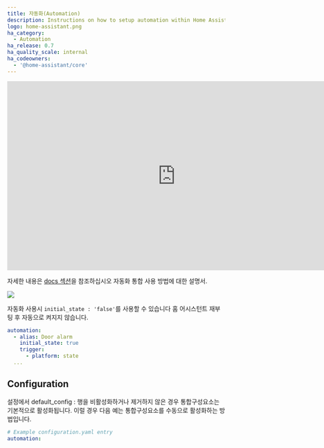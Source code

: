 ```yaml
---
title: 자동화(Automation)
description: Instructions on how to setup automation within Home Assistant.
logo: home-assistant.png
ha_category:
  - Automation
ha_release: 0.7
ha_quality_scale: internal
ha_codeowners:
  - '@home-assistant/core'
---
```


<div class='videoWrapper'>
<iframe width="776" height="437" src="https://www.youtube.com/embed/sVqyDtEjudk?start=903" frameborder="0" allow="accelerometer; autoplay; encrypted-media; gyroscope; picture-in-picture" allowfullscreen></iframe>
</div>

자세한 내용은 [docs 섹션](/docs/automation/)을 참조하십시오
자동화 통합 사용 방법에 대한 설명서.

<p class='img'>
  <img src='{{site_root}}/images/screenshots/automation-switches.png' />
</p>

자동화 사용시 `initial_state : 'false'`를 사용할 수 있습니다
홈 어시스턴트 재부팅 후 자동으로 켜지지 않습니다.

```yaml
automation:
  - alias: Door alarm
    initial_state: true
    trigger:
      - platform: state
  ...
```
## Configuration

설정에서 default_config : 행을 비활성화하거나 제거하지 않은 경우 통합구성요소는 기본적으로 활성화됩니다. 
이럴 경우 다음 예는 통합구성요소를 수동으로 활성화하는 방법입니다. 

```yaml
# Example configuration.yaml entry
automation:
```
